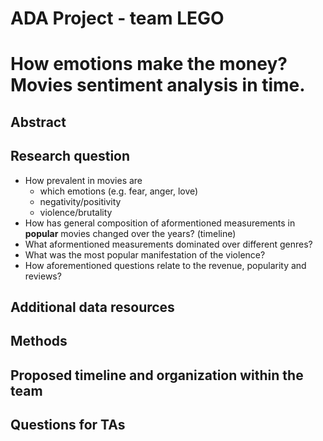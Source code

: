 # ADA Project - team LEGO

# How emotions make the money? Movies sentiment analysis in time.

## Abstract

## Research question
- How prevalent in movies are
    - which emotions (e.g. fear, anger, love)
    - negativity/positivity
    - violence/brutality
- How has general composition of aformentioned measurements in **popular** movies changed over the years? (timeline)
- What aformentioned measurements dominated over different genres?
- What was the most popular manifestation of the violence?
- How aforementioned questions relate to the revenue, popularity and reviews?


## Additional data resources

## Methods

## Proposed timeline and organization within the team

## Questions for TAs
